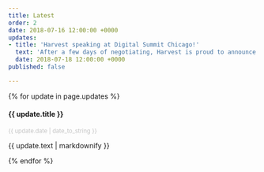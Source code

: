 ```yaml
---
title: Latest
order: 2
date: 2018-07-16 12:00:00 +0000
updates:
- title: 'Harvest speaking at Digital Summit Chicago!'
  text: 'After a few days of negotiating, Harvest is proud to announce that they will be giving a talk at Digital Summit, taking place in Chicago on Sept 26 and 27! Come and find us and say hello. Find out more on the conference here.'
  date: 2018-07-18 12:00:00 +0000
published: false

---
```


{% for update in page.updates %}

<div class="row u-menu-paddding update-item">
  <div class="col-xs-12 col-sm-6">
    <h4>{{ update.title }}</h4>
    <p style="opacity: 0.25;"><small>{{ update.date | date_to_string }}</small></p>
  </div>
  <div class="col-xs-12 col-sm-6">
    {{ update.text | markdownify }}
  </div>
</div>

{% endfor %}
